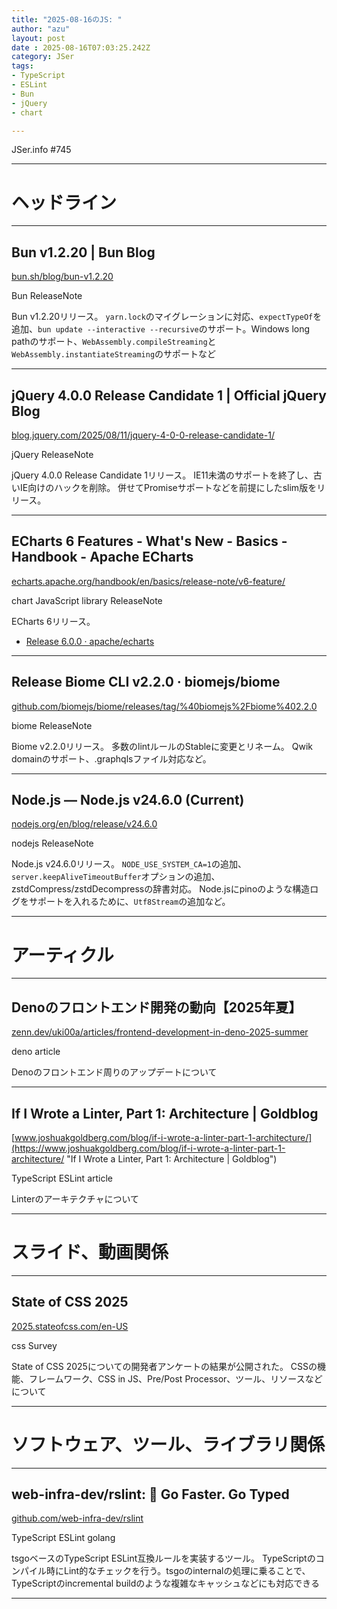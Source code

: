 ```yaml
---
title: "2025-08-16のJS: "
author: "azu"
layout: post
date : 2025-08-16T07:03:25.242Z
category: JSer
tags:
- TypeScript
- ESLint
- Bun
- jQuery
- chart

---
```


JSer.info #745

----

<h1 class="site-genre">ヘッドライン</h1>

----

## Bun v1.2.20 | Bun Blog
[bun.sh/blog/bun-v1.2.20](https://bun.sh/blog/bun-v1.2.20 "Bun v1.2.20 | Bun Blog")
<p class="jser-tags jser-tag-icon"><span class="jser-tag">Bun</span> <span class="jser-tag">ReleaseNote</span></p>

Bun v1.2.20リリース。
`yarn.lock`のマイグレーションに対応、`expectTypeOf`を追加、`bun update --interactive --recursive`のサポート。Windows long pathのサポート、`WebAssembly.compileStreaming`と`WebAssembly.instantiateStreaming`のサポートなど


----

## jQuery 4.0.0 Release Candidate 1 | Official jQuery Blog
[blog.jquery.com/2025/08/11/jquery-4-0-0-release-candidate-1/](https://blog.jquery.com/2025/08/11/jquery-4-0-0-release-candidate-1/ "jQuery 4.0.0 Release Candidate 1 | Official jQuery Blog")
<p class="jser-tags jser-tag-icon"><span class="jser-tag">jQuery</span> <span class="jser-tag">ReleaseNote</span></p>

jQuery 4.0.0 Release Candidate 1リリース。
IE11未満のサポートを終了し、古いIE向けのハックを削除。
併せてPromiseサポートなどを前提にしたslim版をリリース。


----

## ECharts 6 Features - What&#039;s New - Basics - Handbook - Apache ECharts
[echarts.apache.org/handbook/en/basics/release-note/v6-feature/](https://echarts.apache.org/handbook/en/basics/release-note/v6-feature/ "ECharts 6 Features - What&#039;s New - Basics - Handbook - Apache ECharts")
<p class="jser-tags jser-tag-icon"><span class="jser-tag">chart</span> <span class="jser-tag">JavaScript</span> <span class="jser-tag">library</span> <span class="jser-tag">ReleaseNote</span></p>

ECharts 6リリース。

- [Release 6.0.0 · apache/echarts](https://github.com/apache/echarts/releases/tag/6.0.0 "Release 6.0.0 · apache/echarts")

----

## Release Biome CLI v2.2.0 · biomejs/biome
[github.com/biomejs/biome/releases/tag/%40biomejs%2Fbiome%402.2.0](https://github.com/biomejs/biome/releases/tag/%40biomejs%2Fbiome%402.2.0 "Release Biome CLI v2.2.0 · biomejs/biome")
<p class="jser-tags jser-tag-icon"><span class="jser-tag">biome</span> <span class="jser-tag">ReleaseNote</span></p>

Biome v2.2.0リリース。
多数のlintルールのStableに変更とリネーム。
Qwik domainのサポート、.graphqlsファイル対応など。


----

## Node.js — Node.js v24.6.0 (Current)
[nodejs.org/en/blog/release/v24.6.0](https://nodejs.org/en/blog/release/v24.6.0 "Node.js — Node.js v24.6.0 (Current)")
<p class="jser-tags jser-tag-icon"><span class="jser-tag">nodejs</span> <span class="jser-tag">ReleaseNote</span></p>

Node.js v24.6.0リリース。
`NODE_USE_SYSTEM_CA=1`の追加、` server.keepAliveTimeoutBuffer`オプションの追加、zstdCompress/zstdDecompressの辞書対応。
Node.jsにpinoのような構造ログをサポートを入れるために、`Utf8Stream`の追加など。


----
<h1 class="site-genre">アーティクル</h1>

----

## Denoのフロントエンド開発の動向【2025年夏】
[zenn.dev/uki00a/articles/frontend-development-in-deno-2025-summer](https://zenn.dev/uki00a/articles/frontend-development-in-deno-2025-summer "Denoのフロントエンド開発の動向【2025年夏】")
<p class="jser-tags jser-tag-icon"><span class="jser-tag">deno</span> <span class="jser-tag">article</span></p>

Denoのフロントエンド周りのアップデートについて


----

## If I Wrote a Linter, Part 1: Architecture | Goldblog
[www.joshuakgoldberg.com/blog/if-i-wrote-a-linter-part-1-architecture/](https://www.joshuakgoldberg.com/blog/if-i-wrote-a-linter-part-1-architecture/ "If I Wrote a Linter, Part 1: Architecture | Goldblog")
<p class="jser-tags jser-tag-icon"><span class="jser-tag">TypeScript</span> <span class="jser-tag">ESLint</span> <span class="jser-tag">article</span></p>

Linterのアーキテクチャについて


----
<h1 class="site-genre">スライド、動画関係</h1>

----

## State of CSS 2025
[2025.stateofcss.com/en-US](https://2025.stateofcss.com/en-US "State of CSS 2025")
<p class="jser-tags jser-tag-icon"><span class="jser-tag">css</span> <span class="jser-tag">Survey</span></p>

State of CSS 2025についての開発者アンケートの結果が公開された。
CSSの機能、フレームワーク、CSS in JS、Pre/Post Processor、ツール、リソースなどについて


----
<h1 class="site-genre">ソフトウェア、ツール、ライブラリ関係</h1>

----

## web-infra-dev/rslint: 🚀 Go Faster. Go Typed
[github.com/web-infra-dev/rslint](https://github.com/web-infra-dev/rslint "web-infra-dev/rslint: 🚀 Go Faster. Go Typed")
<p class="jser-tags jser-tag-icon"><span class="jser-tag">TypeScript</span> <span class="jser-tag">ESLint</span> <span class="jser-tag">golang</span></p>

tsgoベースのTypeScript ESLint互換ルールを実装するツール。
TypeScriptのコンパイル時にLint的なチェックを行う。tsgoのinternalの処理に乗ることで、TypeScriptのincremental buildのような複雑なキャッシュなどにも対応できる


----
